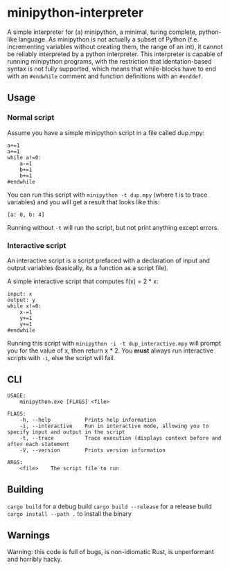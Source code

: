 # minipython-interpreter

A simple interpreter for (a) minipython, a minimal, turing complete, python-like language. As minipython is not actually a subset of Python (f.e. incrementing variables without creating them, the range of an int), it cannot be reliably interpreted by a python interpreter. This interpreter is capable of running minipython programs, with the restriction that identation-based syntax is not fully supported, which means that while-blocks have to end with an `#endwhile` comment and function definitions with an `#enddef`.

## Usage

### Normal script

Assume you have a simple minipython script in a file called dup.mpy:

```
a+=1
a+=1
while a!=0:
    a-=1
    b+=1
    b+=1
#endwhile
```

You can run this script with `minipython -t dup.mpy` (where t is to trace variables) and you will get a result that looks like this:
```
[a: 0, b: 4]
```
Running without `-t` will run the script, but not print anything except errors.

### Interactive script

An interactive script is a script prefaced with a declaration of input and output variables (basically, its a function as a script file).

A simple interactive script that computes f(x) = 2 * x:

```
input: x
output: y
while x!=0:
    x-=1
    y+=1
    y+=1
#endwhile
```

Running this script with `minipython -i -t dup_interactive.mpy` will prompt you for the value of x, then return x * 2.
You **must** always run interactive scripts with `-i`, else the script will fail.

## CLI

```
USAGE:
    minipython.exe [FLAGS] <file>

FLAGS:
    -h, --help           Prints help information
    -i, --interactive    Run in interactive mode, allowing you to specify input and output in the script
    -t, --trace          Trace execution (displays context before and after each statement
    -V, --version        Prints version information

ARGS:
    <file>    The script file to run
```

## Building

`cargo build` for a debug build
`cargo build --release` for a release build
`cargo install --path .` to install the binary


## Warnings

Warning: this code is full of bugs, is non-idiomatic Rust, is unperformant and horribly hacky.
